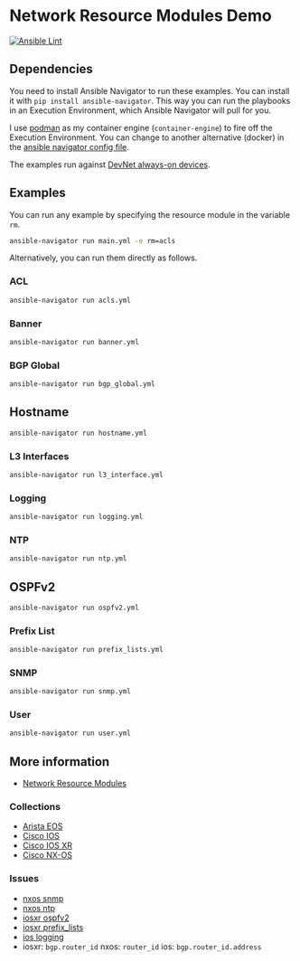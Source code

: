 # Network Resource Modules Demo
[![Ansible Lint](https://github.com/nleiva/ansible-net-modules/actions/workflows/ansible-lint.yml/badge.svg)](https://github.com/nleiva/ansible-net-modules/actions/workflows/ansible-lint.yml)

## Dependencies

You need to install Ansible Navigator to run these examples. You can install it with `pip install ansible-navigator`. This way you can run the playbooks in an Execution Environment, which Ansible Navigator will pull for you. 

I use [podman](https://podman.io/) as my container engine (`container-engine`) to fire off the Execution Environment. You can change to another alternative (docker) in the [ansible navigator config file](ansible-navigator.yml).

The examples run against [DevNet always-on devices](https://developer.cisco.com/site/sandbox/). 

## Examples

You can run any example by specifying the resource module in the variable `rm`.

```bash
ansible-navigator run main.yml -e rm=acls
```

Alternatively, you can run them directly as follows.

### ACL

```bash
ansible-navigator run acls.yml
```

### Banner

```bash
ansible-navigator run banner.yml
```

### BGP Global

```bash
ansible-navigator run bgp_global.yml
```

## Hostname

```bash
ansible-navigator run hostname.yml
```

### L3 Interfaces

```bash
ansible-navigator run l3_interface.yml
```

### Logging

```bash
ansible-navigator run logging.yml
```

### NTP

```bash
ansible-navigator run ntp.yml
```

## OSPFv2

```bash
ansible-navigator run ospfv2.yml
```

### Prefix List

```bash
ansible-navigator run prefix_lists.yml
```

### SNMP

```bash
ansible-navigator run snmp.yml
```

### User

```bash
ansible-navigator run user.yml
```

## More information

- [Network Resource Modules](https://github.com/nleiva/ansible-links#network-resource-modules)

### Collections

- [Arista EOS](https://github.com/ansible-collections/arista.eos)
- [Cisco IOS](https://github.com/ansible-collections/cisco.ios)
- [Cisco IOS XR](https://github.com/ansible-collections/cisco.iosxr)
- [Cisco NX-OS](https://github.com/ansible-collections/cisco.nxos)

### Issues

- [nxos snmp](https://github.com/ansible-collections/cisco.nxos/issues/454)
- [nxos ntp](https://github.com/ansible-collections/cisco.nxos/issues/450)
- [iosxr ospfv2](https://github.com/ansible-collections/cisco.iosxr/issues/227)
- [iosxr prefix_lists](https://github.com/ansible-collections/cisco.iosxr/issues/229)
- [ios logging](https://github.com/ansible-collections/cisco.ios/issues/545)
- iosxr: `bgp.router_id` nxos: `router_id` ios: `bgp.router_id.address`